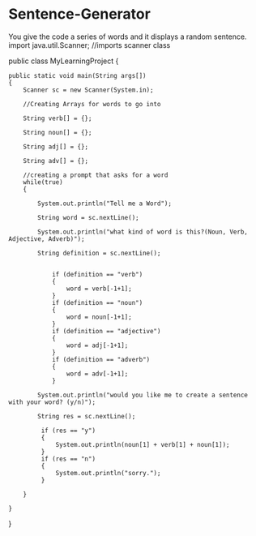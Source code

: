 # Sentence-Generator
You give the code a series of words and it displays a random sentence. 
import java.util.Scanner;
//imports scanner class 

public class MyLearningProject 
{
	
	public static void main(String args[]) 
	{
		Scanner sc = new Scanner(System.in);
		
		//Creating Arrays for words to go into 
		
		String verb[] = {};
		
		String noun[] = {};
		
		String adj[] = {};
		
		String adv[] = {};
		
		//creating a prompt that asks for a word
		while(true)
		{
		
			System.out.println("Tell me a Word");
		
			String word = sc.nextLine();
		
			System.out.println("what kind of word is this?(Noun, Verb, Adjective, Adverb)");
		
			String definition = sc.nextLine();

		
				if (definition == "verb") 
				{
					word = verb[-1+1];
				}
				if (definition == "noun")
				{
					word = noun[-1+1];
				}
				if (definition == "adjective") 
				{
					word = adj[-1+1];
				}
				if (definition == "adverb")
				{
					word = adv[-1+1];
				}
				
			System.out.println("would you like me to create a sentence with your word? (y/n)");
			
			String res = sc.nextLine();
		
			 if (res == "y")
			 {
				 System.out.println(noun[1] + verb[1] + noun[1]);
			 }
			 if (res == "n") 
			 {
				 System.out.println("sorry.");
			 }
			 
		}

	}
		
}
